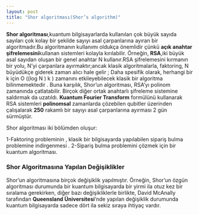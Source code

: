```yaml
---
layout: post
title: "Shor algoritması(Shor’s algorithm)"
---
```


**Shor algoritması**,kuantum bilgisayarlarda kullanılan çok büyük sayıda sayıları çok kolay bir şekilde sayıyı asal çarpanlarına ayıran bir algoritmadır.Bu algoritmanın kullanımı oldukça önemlidir çünkü **açık anahtar şifrelemesini**kullanan sistemleri kolayla kırılabilir.
Örneğin, **RSA**,iki büyük asal sayıdan oluşan bir genel anahtar N kullanır.RSA şifrelemesini kırmanın bir yolu, N’yi çarpanlara ayırmaktır;ancak klasik algoritmalarla, faktoring, N büyüdükçe giderek zaman alıcı hale gelir ; Daha spesifik olarak, herhangi bir k için O ((log N ) k ) zamanını etkileyebilecek klasik bir algoritma bilinmemektedir . Buna karşılık, Shor’un algoritması, RSA’yı polinom zamanında çatlatabilir. Birçok diğer ortak anahtarlı şifreleme sistemine saldırmak da uzatıldı.
**Kuantum Fourier Transform** formülünü kullanarak RSA sistemleri **polinomsal** zamanlarda çözebilen qubitler üzerinden çalışalarak **250** rakamlı bir sayıyı asal çarpanlarına ayırması 2 gün sürmüştür.

Shor algoritması iki bölümden oluşur:

1-Faktoring probleminin , klasik bir bilgisayarda yapılabilen sipariş bulma problemine indirgenmesi .
2-Sipariş bulma problemini çözmek için bir kuantum algoritması.

### Shor Algoritmasına Yapılan Değişiklikler

Shor’un algoritmasına birçok değişiklik yapılmıştır. Örneğin, Shor’un özgün algoritması durumunda bir kuantum bilgisayarda bir yirmi ila otuz kez bir sıralama gerekirken, diğer bazı değişikliklerle birlikte, David McAnally tarafından **Queensland Üniversitesi**‘nde yapılan değişiklik durumunda kuantum bilgisayarda sadece dört ila sekiz sıraya ihtiyaç vardır.
